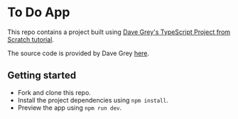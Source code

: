 # To Do App

This repo contains a project built using [Dave Grey's TypeScript Project from Scratch tutorial](https://www.youtube.com/watch?v=61v23Ce5SXA&t=286s).

The source code is provided by Dave Grey [here](https://github.com/gitdagray/typescript-course/tree/main).

## Getting started
- Fork and clone this repo.
- Install the project dependencies using `npm install`.
- Preview the app using `npm run dev`.
